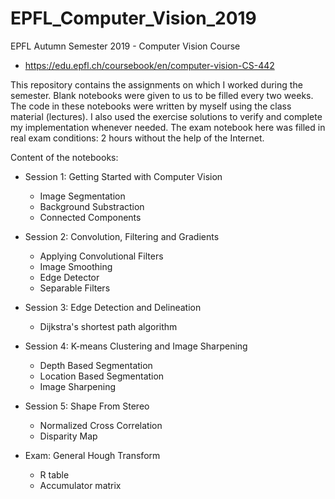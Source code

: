 # EPFL_Computer_Vision_2019
EPFL Autumn Semester 2019 - Computer Vision Course

- https://edu.epfl.ch/coursebook/en/computer-vision-CS-442

This repository contains the assignments on which I worked during the semester.
Blank notebooks were given to us to be filled every two weeks. The code in these
notebooks were written by myself using the class material (lectures).
I also used the exercise solutions to verify and complete my implementation
whenever needed. The exam notebook here was filled in real exam conditions:
2 hours without the help of the Internet.

Content of the notebooks:

- Session 1: Getting Started with Computer Vision
  - Image Segmentation
  - Background Substraction
  - Connected Components

- Session 2: Convolution, Filtering and Gradients
  - Applying Convolutional Filters
  - Image Smoothing
  - Edge Detector
  - Separable Filters

- Session 3: Edge Detection and Delineation
  - Dijkstra's shortest path algorithm

- Session 4: K-means Clustering and Image Sharpening
  - Depth Based Segmentation
  - Location Based Segmentation
  - Image Sharpening

- Session 5: Shape From Stereo
  - Normalized Cross Correlation
  - Disparity Map

- Exam: General Hough Transform
  - R table
  - Accumulator matrix
